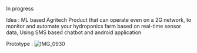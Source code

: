 In progress


Idea :
ML based Agritech Product that can operate even on a 2G network, to monitor and automate your hydroponics farm based on real-time sensor data, Using SMS based chatbot and android application

Prototype : 
![IMG_0930](https://github.com/user-attachments/assets/bc5e9714-8b20-4c10-9890-ad8288314fcd)
